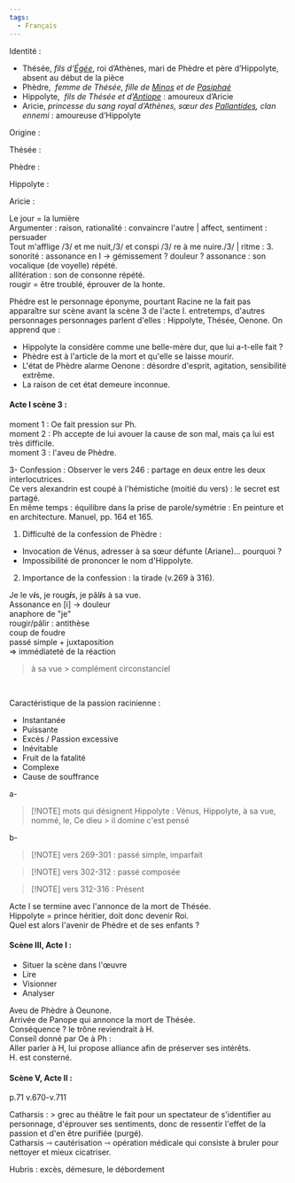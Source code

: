 ```yaml
---
tags:
  - Français
---
```

Identité :  
- Thésée, _fils d’_[_Égée_](https://fr.wikipedia.org/wiki/%C3%89g%C3%A9e_(mythologie)), roi d’Athènes, mari de Phèdre et père d’Hippolyte, absent au début de la pièce
- Phèdre,  _femme de Thésée, fille de_ [_Minos_](https://fr.wikipedia.org/wiki/Minos) _et de_ [_Pasiphaé_](https://fr.wikipedia.org/wiki/Pasipha%C3%A9)
- Hippolyte,  _fils de Thésée et d’_[_Antiope_](https://fr.wikipedia.org/wiki/Antiope_(Amazone)) : amoureux d’Aricie
- Aricie, _princesse du sang royal d’Athènes, sœur des_ [_Pallantides_](https://fr.wikipedia.org/wiki/Pallantides)_, clan ennemi_ : amoureuse d’Hippolyte  

Origine :  

Thésée :  

Phèdre :  

Hippolyte :  

Aricie :  

Le jour = la lumière  
Argumenter : raison, rationalité : convaincre l'autre | affect, sentiment : persuader  
Tout m'afflige /3/ et me nuit,/3/ et conspi /3/ re à me nuire./3/ | ritme : 3. sonorité : assonance en I -> gémissement ? douleur ? 
assonance : son vocalique (de voyelle) répété.  
allitération : son de consonne répété.  
rougir = être troublé, éprouver de la honte.  

Phèdre est le personnage éponyme, pourtant Racine ne la fait pas apparaître sur scène avant la scène 3 de l'acte I. entretemps, d'autres personnages personnages parlent d'elles : Hippolyte, Thésée, Oenone. On apprend que :
- Hippolyte la considère comme une belle-mère dur, que lui a-t-elle fait ?
- Phèdre est à l'article de la mort et qu'elle se laisse mourir.
- L'état de Phèdre alarme Oenone : désordre d'esprit, agitation, sensibilité extrême.
- La raison de cet état demeure inconnue.  

#### Acte I scène 3 :  
moment 1 : Oe fait pression sur Ph.  
moment 2 : Ph accepte de lui avouer la cause de son mal, mais ça lui est très difficile.  
moment 3 : l'aveu de Phèdre.  

3- Confession :
Observer le vers 246 : partage en deux entre les deux interlocutrices.  
Ce vers alexandrin est coupé à l'hémistiche (moitié du vers) : le secret est partagé.  
En même temps : équilibre dans la prise de parole/symétrie : En peinture et en architecture. Manuel, pp. 164 et 165.  

1. Difficulté de la confession de Phèdre :
 - Invocation de Vénus, adresser à sa sœur défunte (Ariane)… pourquoi ?
 - Impossibilité de prononcer le nom d'Hippolyte.
2. Importance de la confession : la tirade (v.269 à 316).


Je le v***i***s, je roug***i***s, je pâl***i***s à sa vue.  
Assonance en [i] → douleur  
anaphore de "je"  
rougir/pâlir : antithèse  
	coup de foudre  
passé simple + juxtaposition  
=> immédiateté de la réaction  
> à sa vue > complément circonstanciel

<html>
<body>
	</br>
</body>

Caractéristique de la passion racinienne :
- Instantanée  
- Puissante  
- Excès / Passion excessive  
- Inévitable  
- Fruit de la fatalité  
- Complexe  
- Cause de souffrance  

a- 
> [!NOTE] mots qui désignent Hippolyte :
> Vénus, Hippolyte, à sa vue, nommé, le, Ce dieu > il domine c'est pensé

b- 
> [!NOTE] vers 269-301 : 
> passé simple, imparfait

> [!NOTE] vers 302-312 : 
> passé composée

> [!NOTE] vers 312-316 : 
> Présent

Acte I se termine avec l'annonce de la mort de Thésée.  
Hippolyte = prince héritier, doit donc devenir Roi.  
Quel est alors l'avenir de Phèdre et de ses enfants ?  


#### Scène III, Acte I :  
- Situer la scène dans l'œuvre
- Lire 
- Visionner
- Analyser  
 
Aveu de Phèdre à Oeunone.  
Arrivée de Panope qui annonce la mort de Thésée.  
Conséquence ? le trône reviendrait à H.  
Conseil donné par Oe à Ph :  
Aller parler à H, lui propose alliance afin de préserver ses intérêts.  
H. est consterné.  

#### Scène V, Acte II :  
p.71 v.670-v.711  

Catharsis : > grec
au théâtre le fait pour un spectateur de s'identifier au personnage, d'éprouver ses sentiments, donc de ressentir l'effet de la passion et d'en être purifiée (purgé).  
Catharsis ⇾ cautérisation ⇾ opération médicale qui consiste à bruler pour nettoyer et mieux cicatriser. 

Hubris : excès, démesure, le débordement 